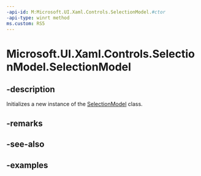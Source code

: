 ```yaml
---
-api-id: M:Microsoft.UI.Xaml.Controls.SelectionModel.#ctor
-api-type: winrt method
ms.custom: RS5
---
```


<!-- Method syntax.
public SelectionModel.SelectionModel()
-->

# Microsoft.UI.Xaml.Controls.SelectionModel.SelectionModel

## -description

Initializes a new instance of the [SelectionModel](selectionmodel.md) class.

## -remarks

## -see-also

## -examples

